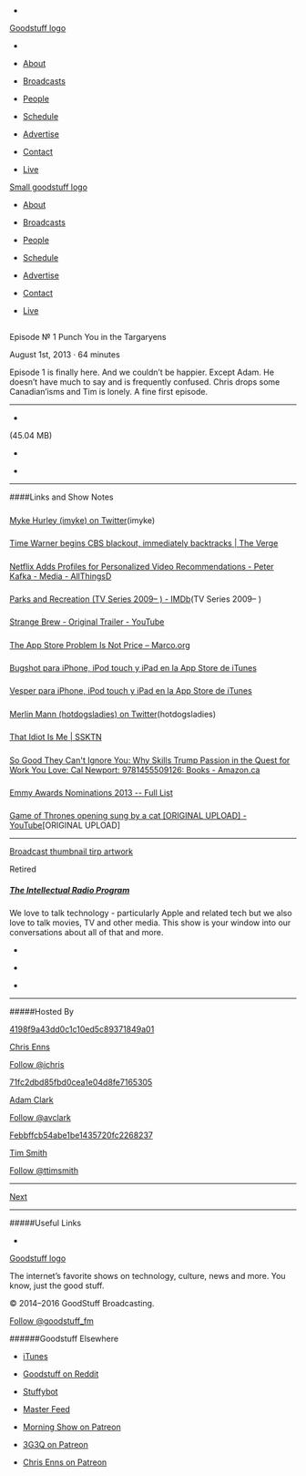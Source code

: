 

-
[Goodstuff logo](http://www.goodstuff.fm/)[](/assets/goodstuff_logo-17c1fe6f378352de5d7345f76152130b.svg)

-


-  [About](/about)

-  [Broadcasts](/broadcasts)

-  [People](/people)

-  [Schedule](/schedule)

-  [Advertise](/advertise)

-  [Contact](/contact)

-  [Live](/live)


[Small goodstuff logo](http://www.goodstuff.fm/)[](/assets/small_goodstuff_logo-bf032e72b9ec41494f4d90905f1ad619.svg)


-  [About](/about)

-  [Broadcasts](/broadcasts)

-  [People](/people)

-  [Schedule](/schedule)

-  [Advertise](/advertise)

-  [Contact](/contact)

-  [Live](/live)


##
Episode № 1
Punch You in the Targaryens


August 1st, 2013
&middot;
64
minutes


Episode 1 is finally here. And we couldn’t be happier. Except Adam. He doesn’t have much to say and is frequently confused. Chris drops some Canadian’isms and Tim is lonely. A fine first episode.


------------------------------


-
[](https://goodstuffs3.s3.amazonaws.com/uploads/tirp-1.mp3)(45.04 MB)

-
[](http://twitter.com/intent/tweet?text=The%20Intellectual%20Radio%20Program%20%E2%84%96%201%20on%20@goodstuff_fm%20-%20http://goodstuff.fm/tirp/1)

-
[](http://www.facebook.com/sharer/sharer.php?u=http://goodstuff.fm/tirp/1)


------------------------------


####Links and Show Notes

#####
[Myke Hurley (imyke) on Twitter](https://twitter.com/imyke)(imyke)


#####
[Time Warner begins CBS blackout, immediately backtracks | The Verge](http://www.theverge.com/2013/7/30/4570226/cbs-programming-pulled-from-time-warner-cable)


#####
[Netflix Adds Profiles for Personalized Video Recommendations - Peter Kafka - Media - AllThingsD](http://allthingsd.com/20130801/netflix-tries-breaking-up-your-family-and-thinks-youll-like-it/)


#####
[Parks and Recreation (TV Series 2009– ) - IMDb](http://www.imdb.com/title/tt1266020/)(TV Series 2009– )


#####
[Strange Brew - Original Trailer - YouTube](http://www.youtube.com/watch?v=yZCI39NWZ5g)


#####
[The App Store Problem Is Not Price – Marco.org](http://www.marco.org/2013/07/31/the-app-store-problem-is-not-price)


#####
[Bugshot para iPhone, iPod touch y iPad en la App Store de iTunes](https://itunes.apple.com/gt/app/id669858907?mt=8)


#####
[Vesper para iPhone, iPod touch y iPad en la App Store de iTunes](https://itunes.apple.com/gt/app/id655895325?mt=8)


#####
[Merlin Mann (hotdogsladies) on Twitter](https://twitter.com/hotdogsladies)(hotdogsladies)


#####
[That Idiot Is Me | SSKTN](http://www.ssktn.com/aaoo/that-idiot-is-me/)


#####
[So Good They Can't Ignore You: Why Skills Trump Passion in the Quest for Work You Love: Cal Newport: 9781455509126: Books - Amazon.ca](http://www.amazon.ca/gp/product/1455509124/ref=as_li_ss_tl?ie=UTF8&camp=15121&creative=390961&creativeASIN=1455509124&linkCode=as2&tag=farawsoclos0a-20)


#####
[Emmy Awards Nominations 2013 -- Full List](http://www.deadline.com/2013/07/emmy-awards-nominations-2013-full-list-nominees/)


#####
[Game of Thrones opening sung by a cat [ORIGINAL UPLOAD] - YouTube](http://www.youtube.com/watch?v=vEg4SEch27w)[ORIGINAL UPLOAD]


------------------------------


[Broadcast thumbnail tirp artwork](/tirp)[](https://goodstuffs3.s3.amazonaws.com/uploads/broadcast/image/15/broadcast_thumbnail_tirp_artwork.png)

Retired


##### [The Intellectual Radio Program](/tirp)


We love to talk technology - particularly Apple and related tech but we also love to talk movies, TV and other media. This show is your window into our conversations about all of that and more.

-
[](https://itunes.apple.com/us/podcast/intellectual-radio-program/id682246844)

-
[](/tirp/feed)

-
[](mailto:chris@goodstuff.fm?cc=sponsorship%40goodstuff.fm&subject=%5BGoodStuff%20FM%5D%20Sponsorship%20Inquiry%20for%20The%20Intellectual%20Radio%20Program)


------------------------------


#####Hosted By


[4198f9a43dd0c1c10ed5c89371849a01](/people/chris-enns)[](http://gravatar.com/avatar/4198f9a43dd0c1c10ed5c89371849a01.png?s=300&r=pg)

[Chris Enns](/people/chris-enns)


[Follow @ichris](https://twitter.com/ichris)


[71fc2dbd85fbd0cea1e04d8fe7165305](/people/avclark)[](http://gravatar.com/avatar/71fc2dbd85fbd0cea1e04d8fe7165305.png?s=300&r=pg)

[Adam Clark](/people/avclark)


[Follow @avclark](https://twitter.com/avclark)


[Febbffcb54abe1be1435720fc2268237](/people/ttimsmith)[](http://gravatar.com/avatar/febbffcb54abe1be1435720fc2268237.png?s=300&r=pg)

[Tim Smith](/people/ttimsmith)


[Follow @ttimsmith](https://twitter.com/ttimsmith)


------------------------------


[Next](/tirp/2)


------------------------------


#####Useful Links

-
[](mailto:chris@goodstuff.fm?subject=%5BGoodstuff%20FM%5D%20Feedback%20for%20The%20Intellectual%20Radio%20Program)


[Goodstuff logo](http://www.goodstuff.fm/)[](/assets/goodstuff_logo-17c1fe6f378352de5d7345f76152130b.svg)


The internet’s favorite shows on technology, culture, news and more. You know, just the good stuff.


&copy; 2014&ndash;2016 GoodStuff Broadcasting.

[Follow @goodstuff_fm](https://twitter.com/goodstufffm)


######Goodstuff Elsewhere

-  [iTunes](https://itunes.apple.com/us/artist/goodstuff-fm/id843385597?mt=2)

-  [Goodstuff on Reddit](https://www.reddit.com/r/Goodstuff_fm/)

-  [Stuffybot](http://stuffybot.goodstuff.fm)

-  [Master Feed](/master/feed)

-  [Morning Show on Patreon](https://www.patreon.com/morningshow)

-  [3G3Q on Patreon](https://www.patreon.com/3g3q)

-  [Chris Enns on Patreon](https://www.patreon.com/ichris)
